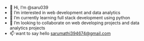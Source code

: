 - 👋 Hi, I’m @saru039
- 👀 I’m interested in web development and data analytics
- 🌱 I’m currently learning full stack development using python
- 💞️ I’m looking to collaborate on web developing projects and data analytics projects
- 📫 want to say hello  sarumathi394674@gmail.com

<!---
saru039/saru039 is a ✨ special ✨ repository because its `README.md` (this file) appears on your GitHub profile.
You can click the Preview link to take a look at your changes.
--->
